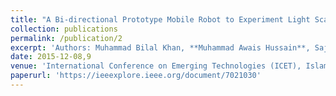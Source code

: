 ```yaml
---
title: "A Bi-directional Prototype Mobile Robot to Experiment Light Scale Object-transportation Schemes"
collection: publications
permalink: /publication/2
excerpt: 'Authors: Muhammad Bilal Khan, **Muhammad Awais Hussain**, Sajid Nawaz, Khurram Shahzad, Umar Touseef, Raja Jawad Ali Khan'
date: 2015-12-08,9
venue: 'International Conference on Emerging Technologies (ICET), Islamabad, Pakistan'
paperurl: 'https://ieeexplore.ieee.org/document/7021030'
---
```

